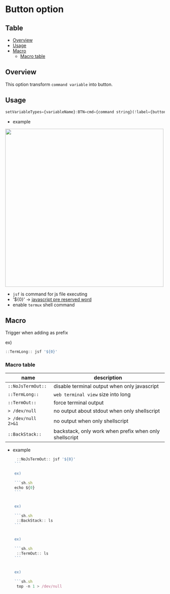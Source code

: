 
# Button option


Table
-----------------
* [Overview](#overview)
* [Usage](#usage)
* [Macro](#macro)
  * [Macro table](#macro-table)


## Overview

This option transform `command variable` into button. 


## Usage  

```js.js
setVariableTypes={variableName}:BTN=cmd={command string}(!label={button label})
```

- example
  
<img src="https://github.com/puutaro/CommandClick/assets/55217593/52b84839-b7e5-41f9-a8ea-41639bac4dec" width="500">  

- `jsf` is command for js file executing
- '${0}' -> [javascript pre reserved word](https://github.com/puutaro/CommandClick/blob/master/md/js_pre_reserved_word.md)  
- enable `termux` shell command


## Macro 

Trigger when adding as prefix  

ex)

```js.js
::TermLong:: jsf '${0}'
```


### Macro table

| name|  description  |
| --------- | --------- |
| `::NoJsTermOut::` | disable terminal output when only javascript  |
| `::TermLong::` | `web terminal view` size into long   |
| `::TermOut::`  | force terminal output
| `> /dev/null`  | no output about stdout when only shellscript
| `> /dev/null 2>&1`  | no output when only shellscript
| `::BackStack::`  | backstack, only work when prefix when only shellscript

- example

```js.js
	 ::NoJsTermOut:: jsf '${0}'
	```
	
	ex)
	 
	```sh.sh
	echo ${0}
	```
	
	  
	ex)
	
	```sh.sh
	 ::BackStack:: ls    
	```
	
	
	ex)
	
	```sh.sh
	 ::TermOut:: ls
	```
	
	
	ex)
	
	```sh.sh
	 top -n 1 > /dev/null  


